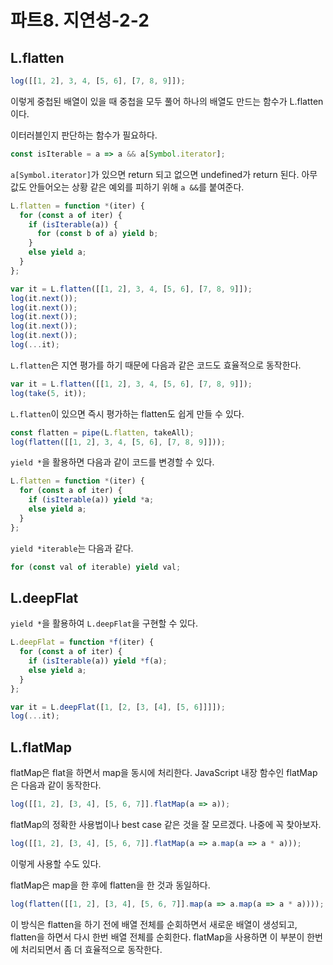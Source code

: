 # 파트8. 지연성-2-2

## L.flatten

```js
log([[1, 2], 3, 4, [5, 6], [7, 8, 9]]);
```

이렇게 중첩된 배열이 있을 때 중첩을 모두 풀어 하나의 배열도 만드는 함수가 L.flatten이다.

이터러블인지 판단하는 함수가 필요하다.

```js
const isIterable = a => a && a[Symbol.iterator];
```

`a[Symbol.iterator]`가 있으면 return 되고 없으면 undefined가 return 된다.
아무 값도 안들어오는 상황 같은 예외를 피하기 위해 `a &&`를 붙여준다.

```js
L.flatten = function *(iter) {
  for (const a of iter) {
    if (isIterable(a)) {
      for (const b of a) yield b;
    }
    else yield a;
  }
};

var it = L.flatten([[1, 2], 3, 4, [5, 6], [7, 8, 9]]);
log(it.next());
log(it.next());
log(it.next());
log(it.next());
log(it.next());
log(...it);
```

`L.flatten`은 지연 평가를 하기 때문에 다음과 같은 코드도 효율적으로 동작한다.

```js
var it = L.flatten([[1, 2], 3, 4, [5, 6], [7, 8, 9]]);
log(take(5, it));
```

`L.flatten`이 있으면 즉시 평가하는 flatten도 쉽게 만들 수 있다.

```js
const flatten = pipe(L.flatten, takeAll);
log(flatten([[1, 2], 3, 4, [5, 6], [7, 8, 9]]));
```

`yield *`을 활용하면 다음과 같이 코드를 변경할 수 있다.

```js
L.flatten = function *(iter) {
  for (const a of iter) {
    if (isIterable(a)) yield *a;
    else yield a;
  }
};
```

`yield *iterable`는 다음과 같다.

```js
for (const val of iterable) yield val;
```

## L.deepFlat

`yield *`을 활용하여 `L.deepFlat`을 구현할 수 있다.

```js
L.deepFlat = function *f(iter) {
  for (const a of iter) {
    if (isIterable(a)) yield *f(a);
    else yield a;
  }
};

var it = L.deepFlat([1, [2, [3, [4], [5, 6]]]]);
log(...it);
```

## L.flatMap

flatMap은 flat을 하면서 map을 동시에 처리한다.
JavaScript 내장 함수인 flatMap은 다음과 같이 동작한다.

```js
log([[1, 2], [3, 4], [5, 6, 7]].flatMap(a => a));
```

flatMap의 정확한 사용법이나 best case 같은 것을 잘 모르겠다.
나중에 꼭 찾아보자.

```js
log([[1, 2], [3, 4], [5, 6, 7]].flatMap(a => a.map(a => a * a)));
```

이렇게 사용할 수도 있다.

flatMap은 map을 한 후에 flatten을 한 것과 동일하다.

```js
log(flatten([[1, 2], [3, 4], [5, 6, 7]].map(a => a.map(a => a * a))));
```

이 방식은 flatten을 하기 전에 배열 전체를 순회하면서 새로운 배열이 생성되고, flatten을 하면서 다시 한번 배열 전체를 순회한다.
flatMap을 사용하면 이 부분이 한번에 처리되면서 좀 더 효율적으로 동작한다.
